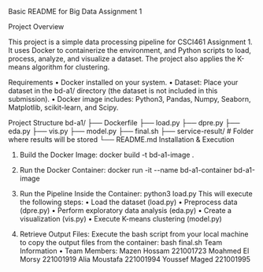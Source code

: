 Basic README for Big Data Assignment 1

Project Overview

This project is a simple data processing pipeline for CSCI461 Assignment 1. It uses Docker to containerize the environment, and Python scripts to load, process, analyze, and visualize a dataset. The project also applies the K-means algorithm for clustering.

Requirements
• Docker installed on your system.
• Dataset: Place your dataset in the bd-a1/ directory (the dataset is not included in this submission).
• Docker image includes: Python3, Pandas, Numpy, Seaborn, Matplotlib, scikit-learn, and Scipy.

Project Structure
bd-a1/
├── Dockerfile
├── load.py
├── dpre.py
├── eda.py
├── vis.py
├── model.py
├── final.sh
├── service-result/     # Folder where results will be stored
└── README.md
Installation & Execution
1. Build the Docker Image:
docker build -t bd-a1-image .
2. Run the Docker Container:
docker run -it --name bd-a1-container bd-a1-image
3. Run the Pipeline Inside the Container:
python3 load.py <dataset-path>
This will execute the following steps:
• Load the dataset (load.py)
• Preprocess data (dpre.py)
• Perform exploratory data analysis (eda.py)
• Create a visualization (vis.py)
• Execute K-means clustering (model.py)

4. Retrieve Output Files:
Execute the bash script from your local machine to copy the output files from the container:
bash final.sh
Team Information
• Team Members:
Mazen Hossam 221001723
Moahmed El Morsy 221001919
Alia Moustafa 221001994
Youssef Maged 221001995
